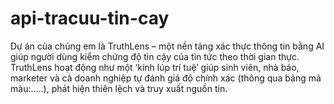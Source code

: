 # api-tracuu-tin-cay
Dự án của chúng em là TruthLens – một nền tảng xác thực thông tin bằng AI giúp người dùng kiểm chứng độ tin cậy của tin tức theo thời gian thực.  TruthLens hoạt động như một ‘kính lúp trí tuệ’ giúp sinh viên, nhà báo, marketer và cả doanh nghiệp tự đánh giá độ chính xác (thông qua bảng mã màu:.....), phát hiện thiên lệch và truy xuất nguồn tin.
